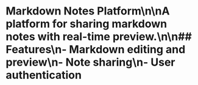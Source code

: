 # Markdown Notes Platform\n\nA platform for sharing markdown notes with real-time preview.\n\n## Features\n- Markdown editing and preview\n- Note sharing\n- User authentication
